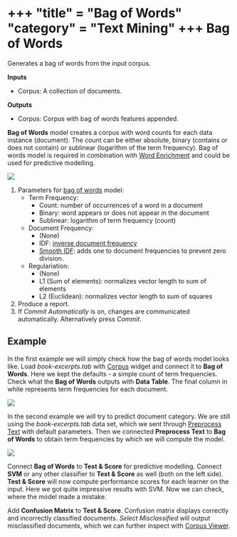 +++
"title" = "Bag of Words"
"category" = "Text Mining"
+++
Bag of Words
============

Generates a bag of words from the input corpus.

**Inputs**

- Corpus: A collection of documents.

**Outputs**

- Corpus: Corpus with bag of words features appended.

**Bag of Words** model creates a corpus with word counts for each data instance (document). The count can be either absolute, binary (contains or does not contain) or sublinear (logarithm of the term frequency). Bag of words model is required in combination with [Word Enrichment](../wordenrichment/) and could be used for predictive modelling.

![](../images/Bag-of-Words-stamped.png)

1. Parameters for [bag of words](https://en.wikipedia.org/wiki/Tf%E2%80%93idf) model:
    - Term Frequency:
        - Count: number of occurrences of a word in a document
        - Binary: word appears or does not appear in the document
        - Sublinear: logarithm of term frequency (count)
    - Document Frequency:
        - (None)
        - IDF: [inverse document frequency](http://nlp.stanford.edu/IR-book/html/htmledition/inverse-document-frequency-1.html)
        - [Smooth IDF](http://scikit-learn.org/stable/modules/generated/sklearn.feature_extraction.text.TfidfTransformer.html): adds one to document frequencies to prevent zero division.
    - Regulariation:
        - (None)
        - L1 (Sum of elements): normalizes vector length to sum of elements
        - L2 (Euclidean): normalizes vector length to sum of squares
2. Produce a report.
3. If *Commit Automatically* is on, changes are communicated automatically. Alternatively press *Commit*.

Example
-------

In the first example we will simply check how the bag of words model looks like. Load *book-excerpts.tab* with [Corpus](../corpus-widget/) widget and connect it to **Bag of Words**. Here we kept the defaults - a simple count of term frequencies. Check what the **Bag of Words** outputs with **Data Table**. The final column in white represents term frequencies for each document.

![](../images/Bag-of-Words-Example1.png)

In the second example we will try to predict document category. We are still using the *book-excerpts.tab* data set, which we sent through [Preprocess Text](../preprocesstext/) with default parameters. Then we connected **Preprocess Text** to **Bag of Words** to obtain term frequencies by which we will compute the model.

![](../images/Bag-of-Words-Example2.png)

Connect **Bag of Words** to **Test & Score** for predictive modelling. Connect **SVM** or any other classifier to **Test & Score** as well (both on the left side). **Test & Score** will now compute performance scores for each learner on the input. Here we got quite impressive results with SVM. Now we can check, where the model made a mistake.

Add **Confusion Matrix** to **Test & Score**. Confusion matrix displays correctly and incorrectly classified documents. *Select Misclassified* will output misclassified documents, which we can further inspect with [Corpus Viewer](../corpusviewer/).
